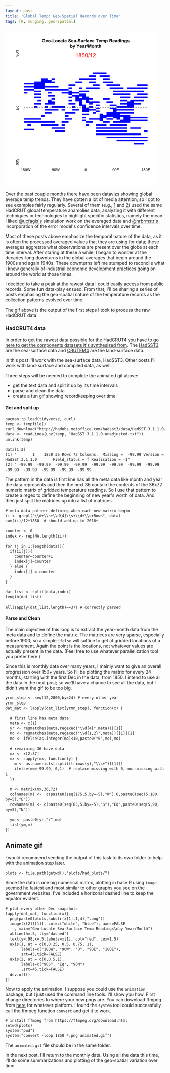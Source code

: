 ```yaml
---
layout: post
title: 'Global Temp: Geo-Spatial Records over Time'
tags: [R, munging, geo-spatial]
---
```



  <img src="/images/animated.gif" width="480">


Over the past couple months there have been datavizs showing global average temp trends. They have gotten a lot of media attention, so I got to see examples fairly regularly. Several of them (e.g., [1](http://www.fromthebottomoftheheap.net/2016/03/25/additive-modeling-global-temperature-series-revisited/) and [2](https://rud.is/projects/hadcrut4/))  used the same HadCRUT global temperature anamolies data, analyzing it with different techniques or technologies to highlight specific statistics, namely the mean. I liked [@ucfagls's](twitter.com/ucfagls) simulation work on the averaged data and [@hrbrmstr's](twitter.com/hrbrmstr) incorporation of the error model's confidence intervals over time. 

Most of these posts above emphasize the temporal nature of the data, as it is often the processed averaged values that they are using for data; these averages aggretate what observations are present over the globe at each time interval. After staring at these a while, I began to wonder at the decades-long downturns in the global averages that begin around the 1900s and again 1940s. These downturns left me stumped to reconcile what I knew generally of industrial economic development practices going on around the world at those times.

I decided to take a peak at the rawest data I could easily access from public records. Some fun data-play ensued. From that, I'll be sharing a series of posts emphasing the geo-spatial nature of the temperature records as the collection patterns evolved over time.  

The gif above is the output of the first steps I took to process the raw HadCRUT data. 

### HadCRUT4 data

In order to get the rawest data possible for the HadCRUT4 you have to go [here to get the components datasets it's synthesized from](http://hadobs.metoffice.com/hadcrut4/). The [HadSST3](http://hadobs.metoffice.com/hadsst3/) are the sea-surface data and [CRUTEM4](http://hadobs.metoffice.com/crutem4/) are the land-surface data.

In this post I'll work with the sea-surface data, HadSST3. Other posts I'll work with land-surface and compiled data, as well.

Three steps will be needed to complete the animated gif above: 
  - get the text data and split it up by its time intervals
  - parse and clean the data 
  - create a fun gif showing recordkeeping over time
  

#### Get and split up
    
    pacman::p_load(tidyverse, curl)
    temp <- tempfile()
    curl_download("http://hadobs.metoffice.com/hadsst3/data/HadSST.3.1.1.0/ascii/HadSST.3.1.1.0.unadjusted.zip",temp)
    data <- readLines(unz(temp, "HadSST.3.1.1.0.unadjusted.txt"))
    unlink(temp)

    data[1:2]
    [1] "       1    1850 36 Rows 72 Columns.  Missing =  -99.99 Version = HadSST.3.1.1.0       Field_status = f Realisation = -1"
    [2] " -99.99  -99.99  -99.99  -99.99  -99.99  -99.99  -99.99  -99.99  -99.99  -99.99  -99.99  -99.99  -99.99


The pattern in the data is first line has all the meta data like month and year the data represents and then the next 36 contain the contents of the 36x72 numeric matrix of gridded temperature readings. So I use that pattern to create a regex to define the beginning of new year's worth of data. And then just split the matrices up into a list of matrices.
    
    # meta-data pattern defining when each new matrix begin
    ii <- grepl("\\d+\\s+\\d{4}\\s+\\d+\\s+Rows", data)
    sum(ii)/12+1850  # should add up to 2016+
    
    counter <- 0
    index <- rep(NA,length(ii))
    
    for (j in 1:length(data)){
      if(ii[j]){
        counter=counter+1
        index[j]=counter
      } else {
        index[j] = counter
      }
    }
    
    dat_list <- split(data,index)
    length(dat_list)
    
    all(sapply(dat_list,length)==37) # correctly parsed
    
#### Parse and Clean

The main objective of this loop is to extract the year-month data from the meta data and to define the matrix. The matrices are very sparse, especially before 1900; so a simple `ifelse` will suffice to get at gridded locations of a measurement. Again the point is the locations, not whatever values are actually present in the data. (Feel free to use whatever parallelization tool you prefer here.) 

Since this is monthly data over many years, I mainly want to give an overall progression over 150+ years. So I'll be plotting the matrix for every 24 months, starting with the first Dec in the data, from 1850. I intend to use all the data in the next post; so we'll have a chance to see all the data, but I didn't want the gif to be too big.

    yrmn_step <- seq(12,2000,by=24) # every other year
    yrmn_step
    dat_mat <- lapply(dat_list[yrmn_step], function(x) {
      
      # first line has meta data
      meta <- x[1]
      yr <- regmatches(meta,regexec("\\d{4}",meta))[[1]]
      mo <- regmatches(meta,regexec("\\d{1,2}",meta))[[1]][1]
      mo <- ifelse(as.integer(mo)<10,paste0("0",mo),mo)
      
      # remaining 36 have data
      mx <- x[2:37]
      mx <- sapply(mx, function(y) {
        m <- as.numeric(strsplit(trimws(y),"\\s+")[[1]])
        ifelse(m==-99.99, 0,1)  # replace missing with 0, non-missing with 1
      })
    
      m <- matrix(mx,36,72)
      colnames(m) <-  c(paste0(seq(175,5,by=-5),"W"),0,paste0(seq(5,180, by=5),"E"))
      rownames(m) <- c(paste0(seq(85,5,by=-5),"S"),"Eq",paste0(seq(5,90, by=5),"N"))
    
      ym <- paste0(yr,"/",mo)
      list(ym,m)
    })

## Animate gif

I would recommend sending the output of this task to its own folder to help with the animation step later.

    plots <- file.path(getwd(),"plots/had_plots/")


Since the data is one big numerical matrix, plotting in base R using `image` seemed he fastest and most similar to other graphs you see on the government websites. I've included a horizonal dashed line to keep the equator evident.

    # plot every other Dec snapshots
    lapply(dat_mat, function(x){
      png(paste0(plots,substr(x[1],1,4),".png"))
      image(x[2][[1]], col=c("white", "blue"), axes=FALSE
        , main="Geo-Locate Sea-Surface Temp Readings\nby Year/Month")
      abline(h=.5, lty="dashed")
      text(y=.98,x=.5,labels=x[1], col="red", cex=1.5)
      axis(1, at = c(0,0.25, 0.5, 0.75, 1),
           labels=c("180W", "90W", "0", "90E", "180E"),
           srt=45,tick=FALSE)
      axis(2, at = c(0,0.5,1),
           labels=c("90S", "Eq", "90N")
           ,srt=45,tick=FALSE)
      dev.off()
    })
    
Now to apply the animation. I suppose you could use the `animation` package, but I just used the command line tools. I'll show you how. First change directories to where your new pngs are. You can download ffmpeg from [here](https://ffmpeg.org/download.html) for whatever platform. I found the `system` tool could successfully call the ffmpeg function `convert` and get it to work.

    # install ffmpeg from https://ffmpeg.org/download.html
    setwd(plots)
    system("pwd")
    system("convert -loop 1850 *.png animated.gif")

The `animated.gif` file should be in the same folder.

In the next post, I'll return to the monthly data. Using all the data this time, I'll do some summarizations and plotting of the geo-spatial variation over time.
